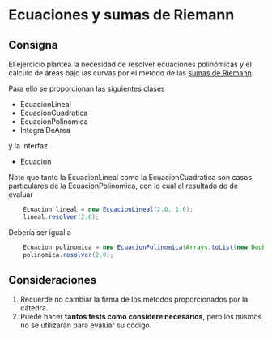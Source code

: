# Ecuaciones y sumas de Riemann

## Consigna
El ejercicio plantea la necesidad de resolver ecuaciones polinómicas y el cálculo de áreas bajo las curvas por el metodo de las [sumas de Riemann](http://es.wikipedia.org/wiki/Suma_de_Riemann).

Para ello se proporcionan las siguientes clases

* EcuacionLineal
* EcuacionCuadratica
* EcuacionPolinomica
* IntegralDeArea

y la interfaz

* Ecuacion

Note que tanto la EcuacionLineal como la EcuacionCuadratica son casos particulares de la EcuacionPolinomica, con lo cual el resultado de de evaluar 

```java
	Ecuacion lineal = new EcuacionLineal(2.0, 1.0);
	lineal.resolver(2.0);
```

Debería ser igual a 

```java
	Ecuacion polinomica = new EcuacionPolinomica(Arrays.toList(new Double[] {1.0, 2.0})) 
	polinomica.resolver(2.0);
```

## Consideraciones

1. Recuerde no cambiar la firma de los métodos proporcionados por la cátedra.
2. Puede hacer **tantos tests como considere necesarios**, pero los mismos no se utilizarán para evaluar su código.
